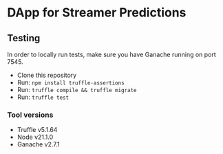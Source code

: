 # DApp for Streamer Predictions


## Testing

In order to locally run tests, make sure you have Ganache running on port 7545.

- Clone this repository
- Run: `npm install truffle-assertions`
- Run: `truffle compile && truffle migrate`
- Run: `truffle test`

### Tool versions

- Truffle v5.1.64
- Node v21.1.0
- Ganache v2.7.1